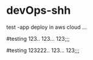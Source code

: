 # devOps-shh
test -app deploy in aws cloud ... 

#testing 123.. 123... 123;;;

#testing 123222.. 123... 123;;;
